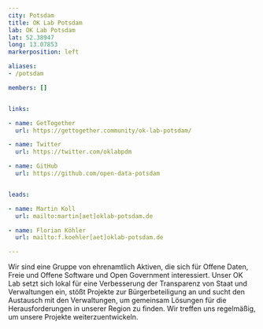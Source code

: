 ```yaml
---
city: Potsdam
title: OK Lab Potsdam
lab: OK Lab Potsdam
lat: 52.38947
long: 13.07853
markerposition: left

aliases:
- /potsdam

members: []


links:

- name: GetTogether
  url: https://gettogether.community/ok-lab-potsdam/

- name: Twitter
  url: https://twitter.com/oklabpdm

- name: GitHub
  url: https://github.com/open-data-potsdam


leads:

- name: Martin Koll
  url: mailto:martin[aet]oklab-potsdam.de

- name: Florian Köhler
  url: mailto:f.koehler[aet]oklab-potsdam.de

---
```


Wir sind eine Gruppe von ehrenamtlich Aktiven, die sich für Offene Daten, Freie und Offene Software und Open Government interessiert. Unser OK Lab setzt sich lokal für eine Verbesserung der Transparenz von Staat und Verwaltungen ein, stößt Projekte zur Bürgerbeteiligung an und sucht den Austausch mit den Verwaltungen, um gemeinsam Lösungen für die Herausforderungen in unserer Region zu finden. Wir treffen uns regelmäßig, um unsere Projekte weiterzuentwickeln.
